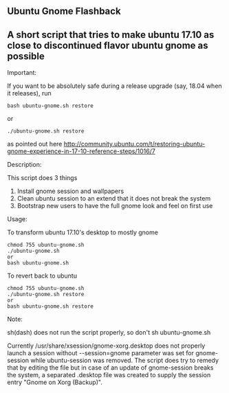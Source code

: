 Ubuntu Gnome Flashback
-----
A short script that tries to make ubuntu 17.10 as close to discontinued flavor ubuntu gnome as possible
-----
Important:

If you want to be absolutely safe during a release upgrade (say, 18.04 when it releases), run 

	bash ubuntu-gnome.sh restore
	
or

	./ubuntu-gnome.sh restore

as pointed out here http://community.ubuntu.com/t/restoring-ubuntu-gnome-experience-in-17-10-reference-steps/1016/7

Description:

This script does 3 things
1. Install gnome session and wallpapers
2. Clean ubuntu session to an extend that it does not break the system
3. Bootstrap new users to have the full gnome look and feel on first use

Usage:

To transform ubuntu 17.10's desktop to mostly gnome

	chmod 755 ubuntu-gnome.sh
	./ubuntu-gnome.sh
	or
	bash ubuntu-gnome.sh

To revert back to ubuntu

	chmod 755 ubuntu-gnome.sh
	./ubuntu-gnome.sh restore
	or
	bash ubuntu-gnome.sh restore
	
Note:

sh(dash) does not run the script properly, so don't sh ubuntu-gnome.sh

Currently /usr/share/xsession/gnome-xorg.desktop does not properly launch a session without --session=gnome parameter was set for gnome-session while ubuntu-session was removed. The script does try to remedy that by editing the file but in case of an update of gnome-session breaks the system, a separated .desktop file was created to supply the session entry "Gnome on Xorg (Backup)".
